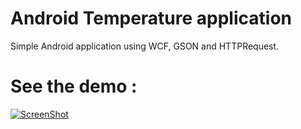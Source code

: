 Android Temperature application
===========

Simple Android application using WCF, GSON and HTTPRequest.

See the demo :
========
[![ScreenShot](http://img.youtube.com/vi/DXZe_jAy_Pg/0.jpg)](https://www.youtube.com/playlist?list=PLFMYqnHaf-c8MpT84y51I8VehQfg4ZcYS)
